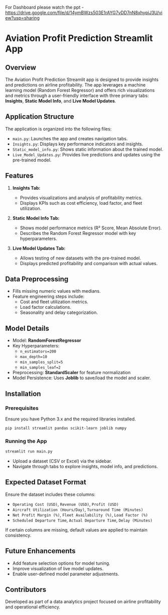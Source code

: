 For Dashboard please watch the ppt - https://drive.google.com/file/d/14ymBWzs503E1rAYG7vDD7nN8xhypiJ3U/view?usp=sharing

# Aviation Profit Prediction Streamlit App

## Overview
The Aviation Profit Prediction Streamlit app is designed to provide insights and predictions on airline profitability. The app leverages a machine learning model (Random Forest Regressor) and offers rich visualizations and metrics through a user-friendly interface with three primary tabs: **Insights**, **Static Model Info**, and **Live Model Updates**.

## Application Structure
The application is organized into the following files:
- `main.py`: Launches the app and creates navigation tabs.
- `Insights.py`: Displays key performance indicators and insights.
- `Static_model_info.py`: Shows static information about the trained model.
- `Live_Model_Updates.py`: Provides live predictions and updates using the pre-trained model.


## Features
1. **Insights Tab:**
   - Provides visualizations and analysis of profitability metrics.
   - Displays KPIs such as cost efficiency, load factor, and fleet utilization.

2. **Static Model Info Tab:**
   - Shows model performance metrics (R² Score, Mean Absolute Error).
   - Describes the Random Forest Regressor model with key hyperparameters.

3. **Live Model Updates Tab:**
   - Allows testing of new datasets with the pre-trained model.
   - Displays predicted profitability and comparison with actual values.

## Data Preprocessing
- Fills missing numeric values with medians.
- Feature engineering steps include:
  - Cost and fleet utilization metrics.
  - Load factor calculations.
  - Seasonality and delay categorization.

## Model Details
- Model: **RandomForestRegressor**
- Key Hyperparameters:
  - `n_estimators=200`
  - `max_depth=10`
  - `min_samples_split=5`
  - `min_samples_leaf=2`
- Preprocessing: **StandardScaler** for feature normalization
- Model Persistence: Uses **Joblib** to save/load the model and scaler.

## Installation
### Prerequisites
Ensure you have Python 3.x and the required libraries installed.
```bash
pip install streamlit pandas scikit-learn joblib numpy
```

### Running the App
```bash
streamlit run main.py
```
- Upload a dataset (CSV or Excel) via the sidebar.
- Navigate through tabs to explore insights, model info, and predictions.

## Expected Dataset Format
Ensure the dataset includes these columns:
- `Operating Cost (USD)`, `Revenue (USD)`, `Profit (USD)`
- `Aircraft Utilization (Hours/Day)`, `Turnaround Time (Minutes)`
- `Net Profit Margin (%)`, `Fleet Availability (%)`, `Load Factor (%)`
- `Scheduled Departure Time`, `Actual Departure Time`, `Delay (Minutes)`

If certain columns are missing, default values are applied to maintain consistency.

## Future Enhancements
- Add feature selection options for model tuning.
- Improve visualization of live model updates.
- Enable user-defined model parameter adjustments.

## Contributors
Developed as part of a data analytics project focused on airline profitability and operational efficiency.

